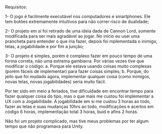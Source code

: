 Requisitos:

1- O jogo é facilmente executável nos computadores e smartphones. Ele tem botões extremamente intuitivos para não correr risco de dualidade;

2- O projeto em si foi retirado de uma ideia dada de Cannon Lord, somente modificada para ser mais agradável ao jogar. No início eu usei uma prancheta para entender o que iria fazer, depois foi mplementada o inimigo, telas, a jogabilidade e por fim a junção;

3- O projeto é simples, porém é complexo fazer em pouco tempo de uma forma correta, não uma extrema gambiarra. Por várias vezes tive que modificar o código:
a. Porque ele estava usando coisas muito complexas (porém fáceis de implementar) para fazer coisas simples;
b. Porque, do jeito que foi mudado agora, implementar qualquer coisa (como inimigos, novas telas, novas jogabilidades) seria muito fácil.

Por ter sido em meio a feriados, tive dificuldade em encontrar tempo para fazer qualquer coisa do tipo, mas o que mais me custou foi implementar a UX com a Jogabilidade.
A jogabilidade em si me custou 3 horas ao todo, fazer as telas e suas mudanças 10hrs ao todo, modificações e acertos em código 6 horas, implementação total 3 horas, buid e afins 2 horas.

Não foi um projeto complicado, mas tive meus problemas por ter algum tempo que não programava para Unity.
